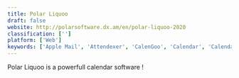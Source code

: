 ```yaml
---
title: Polar Liquoo
draft: false 
website: http://polarsoftware.dx.am/en/polar-liquoo-2020
classification: ['']
platform: ['Web']
keywords: ['Apple Mail', 'Attendexer', 'CalenGoo', 'Calendar', 'Calendarify.Me', 'ChronoFlo Calendar', 'Desktop Calendar', 'GMinder', 'Google Calendar', 'Jibble', 'Lightning Calendar', 'MemoCalendar.net', 'One Calendar', 'Outlook', 'Rainlendar', 'SSuite My Calendar Diary', 'Simple Calendar', 'WebCalendar', 'Zoho Calendar']
---
```

Polar Liquoo is a powerfull calendar software !